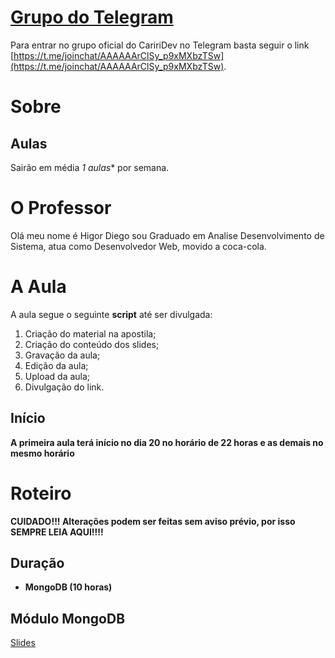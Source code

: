 # [Grupo do Telegram](https://t.me/joinchat/AAAAAArClSy_p9xMXbzTSw)

Para entrar no grupo oficial do CaririDev no Telegram basta seguir o link [https://t.me/joinchat/AAAAAArClSy_p9xMXbzTSw](https://t.me/joinchat/AAAAAArClSy_p9xMXbzTSw).

# Sobre

## Aulas

Sairão em média *1 aulas** por semana.

# O Professor

Olá meu nome é Higor Diego sou Graduado em Analise Desenvolvimento de Sistema, atua como Desenvolvedor Web, movido a coca-cola.

# A Aula

A aula segue o seguinte **script** até ser divulgada:

1. Criação do material na apostila;
2. Criação do conteúdo dos slides;
3. Gravação da aula;
4. Edição da aula;
5. Upload da aula;
6. Divulgação do link.

## Início

**A primeira aula terá início no dia 20 no horário de 22 horas e as demais no mesmo horário**

# Roteiro

**CUIDADO!!! Alterações podem ser feitas sem aviso prévio, por isso SEMPRE LEIA AQUI!!!!**

## Duração
- **MongoDB (10 horas)**


##  Módulo MongoDB

[Slides](https://docs.google.com/presentation/d/1asUlan_MXkeEQodkDnYAoY6Pgmlsob7VyzZ3YgP8w-8/pub?start=true&loop=false&delayms=30000)
